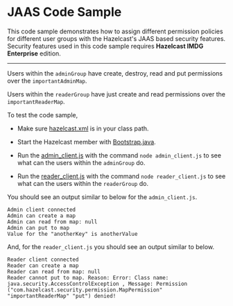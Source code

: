 # JAAS Code Sample

This code sample demonstrates how to assign different permission policies for different user groups with the Hazelcast's JAAS based security features.
Security features used in this code sample requires **Hazelcast IMDG Enterprise** edition.

---

Users within the `adminGroup` have create, destroy, read and put permissions over the `importantAdminMap`.

Users within the `readerGroup` have just create and read permissions over the `importantReaderMap`.

To test the code sample,

* Make sure [hazelcast.xml](hazelcast-member/src/main/resources/hazelcast.xml) is in your class path.

* Start the Hazelcast member with [Bootstrap.java](hazelcast-member/src/main/java/com/company/Bootstrap.java).

* Run the [admin_client.js](admin_client.js) with the command `node admin_client.js` to see what can the users within the `adminGroup` do.

* Run the [reader_client.js](reader_client.js) with the command `node reader_client.js` to see what can the users within the `readerGroup` do.

You should see an output similar to below for the `admin_client.js`.

```
Admin client connected
Admin can create a map
Admin can read from map: null
Admin can put to map
Value for the "anotherKey" is anotherValue
```

And, for the `reader_client.js` you should see an output similar to below.

```
Reader client connected
Reader can create a map
Reader can read from map: null
Reader cannot put to map. Reason: Error: Class name: java.security.AccessControlException , Message: Permission ("com.hazelcast.security.permission.MapPermission" "importantReaderMap" "put") denied!
```
